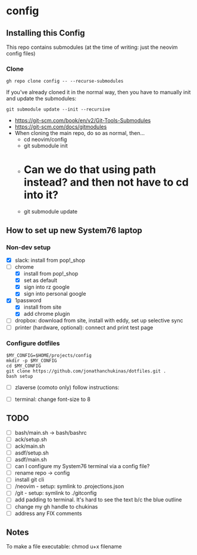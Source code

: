 # config

## Installing this Config

This repo contains submodules (at the time of writing: just the neovim config files)

### Clone

```
gh repo clone config -- --recurse-submodules
```

If you've already cloned it in the normal way, then you have to manually init and update the submodules:

```
git submodule update --init --recursive
```

- https://git-scm.com/book/en/v2/Git-Tools-Submodules
- https://git-scm.com/docs/gitmodules
- When cloning the main repo, do so as normal, then...
  - cd neovim/config
  - git submodule init
  - # Can we do that using path instead? and then not have to cd into it?
  - git submodule update

## How to set up new System76 laptop

### Non-dev setup

- [x] slack: install from pop!_shop
- [ ] chrome
  - [x] install from pop!_shop
  - [x] set as default
  - [x] sign into rz google
  - [x] sign into personal google
- [x] 1password
   - [x] install from site
   - [x] add chrome plugin
- [ ] dropbox: download from site, install with eddy, set up selective sync
- [ ] printer (hardware, optional): connect and print test page

### Configure dotfiles

```
$MY_CONFIG=$HOME/projects/config
mkdir -p $MY_CONFIG
cd $MY_CONFIG
git clone https://github.com/jonathanchukinas/dotfiles.git .
bash setup
```

- [ ] zlaverse (comoto only) follow instructions:
- [ ] terminal: change font-size to 8




## TODO

- [ ] bash/main.sh -> bash/bashrc
- [ ] ack/setup.sh
- [ ] ack/main.sh
- [ ] asdf/setup.sh
- [ ] asdf/main.sh
- [ ] can I configure my System76 terminal via a config file?
- [ ] rename repo -> config
- [ ] install git cli
- [ ] /neovim
      - setup: symlink to .projections.json
- [ ] /git
      - setup: symlink to ./gitconfig
- [ ] add padding to terminal. It's hard to see the text b/c the blue outline
- [ ] change my gh handle to chukinas
- [ ] address any FIX comments

## Notes

To make a file executable:
chmod u+x filename
